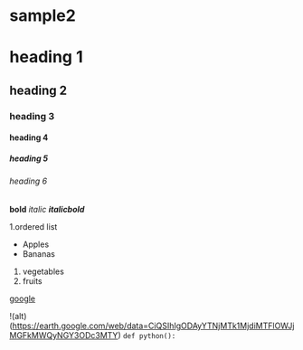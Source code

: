 # sample2
# heading 1

## heading 2

### heading 3
#### heading 4
##### heading 5
###### heading 6

**bold**
*italic*
***italicbold***

1.ordered list

- Apples
- Bananas
1. vegetables
2. fruits

[google](https://www.google.com/)

!(alt)(https://earth.google.com/web/data=CiQSIhIgODAyYTNjMTk1MjdiMTFlOWJjMGFkMWQyNGY3ODc3MTY)
`def python():`
